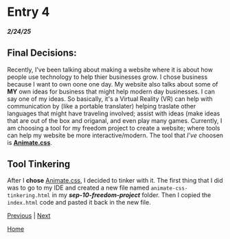 # Entry 4
##### 2/24/25

## Final Decisions:
Recently, I've been talking about making a website where it is about how people use technology to help thier businesses grow. I chose business because I want to own oone one day. My website also talks about some of **MY** own ideas for business that might help modern day businesses. I can say one of my ideas. So basically, it's  a Virtual Reality (VR) can help with communication by (like a portable translater) helping traslate other languages that might have traveling involved;  assist with ideas (make ideas that are out of the box and origanal, and even play many games. Currently, I am choosing a tool for my freedom project to create a website; where tools can help my website be more interactive/modern. The tool that _I've_ choosen is **[Animate.css](https://animate.style/)**. 

## Tool Tinkering 
After I **chose** [Animate.css](https://animate.style/), I decided to tinker with it. The first thing that I did was to go to my IDE and created a new file named `animate-css-tinkering.html` in my _**sep-10-freedom-project**_ folder. Then I copied the `index.html` code and pasted it back in the new file. 


[Previous](entry03.md) | [Next](entry05.md)

[Home](../README.md)
